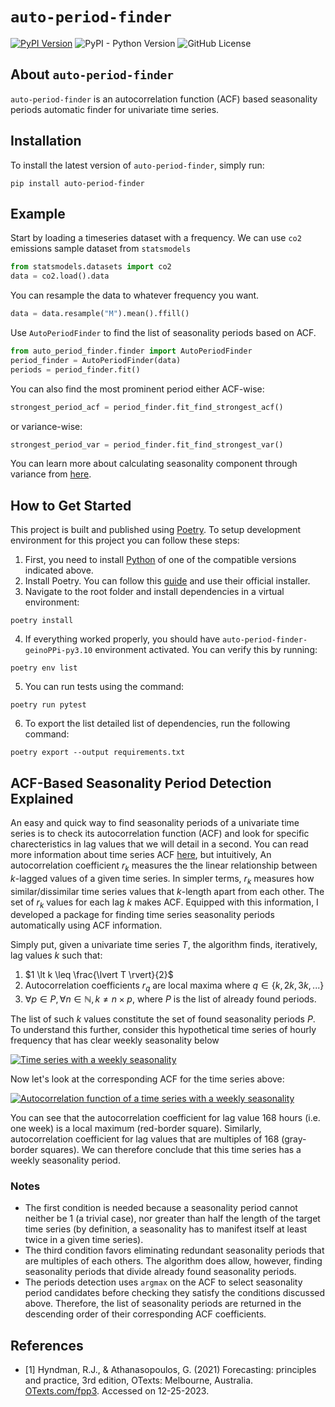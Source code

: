 # `auto-period-finder`
[![PyPI Version](https://img.shields.io/pypi/v/auto-period-finder.svg?label=PyPI)](https://pypi.org/project/auto-period-finder/)
![PyPI - Python Version](https://img.shields.io/pypi/pyversions/auto-period-finder?label=Python)
![GitHub License](https://img.shields.io/github/license/iskandergaba/auto-period-finder?label=License)

## About `auto-period-finder`
`auto-period-finder` is an autocorrelation function (ACF) based seasonality periods automatic finder for univariate time series.

## Installation
To install the latest version of `auto-period-finder`, simply run:

```shell
pip install auto-period-finder
```

## Example
Start by loading a timeseries dataset with a frequency. We can use `co2` emissions sample dataset from `statsmodels`
```python
from statsmodels.datasets import co2
data = co2.load().data
```

You can resample the data to whatever frequency you want.

```python
data = data.resample("M").mean().ffill()
```

Use `AutoPeriodFinder` to find the list of seasonality periods based on ACF.
```python
from auto_period_finder.finder import AutoPeriodFinder
period_finder = AutoPeriodFinder(data)
periods = period_finder.fit()
```

You can also find the most prominent period either ACF-wise:
```python
strongest_period_acf = period_finder.fit_find_strongest_acf()
```

or variance-wise:
```python
strongest_period_var = period_finder.fit_find_strongest_var()
```
You can learn more about calculating seasonality component through variance from [here](OTexts.com/fpp3/stlfeatures.html).


## How to Get Started
This project is built and published using [Poetry](https://python-poetry.org). To setup development environment for this project you can follow these steps:

1. First, you need to install [Python](https://www.python.org) of one of the compatible versions indicated above.
2. Install Poetry. You can follow this [guide](https://python-poetry.org/docs/#installing-with-the-official-installer) and use their official installer.
3. Navigate to the root folder and install dependencies in a virtual environment:
```shell
poetry install
```
4. If everything worked properly, you should have `auto-period-finder-geinoPPi-py3.10` environment activated. You can verify this by running:
```shell
poetry env list
```
5. You can run tests using the command:
```shell
poetry run pytest
```
6. To export the list detailed list of dependencies, run the following command:
```shell
poetry export --output requirements.txt
```

## ACF-Based Seasonality Period Detection Explained
An easy and quick way to find seasonality periods of a univariate time series is to check its autocorrelation function (ACF) and look for specific charecteristics in lag values that we will detail in a second. You can read more information about time series ACF [here](https://otexts.com/fpp3/acf.html), but intuitively, An autocorrelation coefficient $r_k$ measures the the linear relationship between $k$-lagged values of a given time series. In simpler terms, $r_k$ measures how similar/dissimilar time series values that $k$-length apart from each other. The set of $r_k$ values for each lag $k$ makes ACF. Equipped with this information, I developed a package for finding time series seasonality periods automatically using ACF information.

Simply put, given a univariate time series $T$, the algorithm finds, iteratively, lag values $k$ such that:
1. $1 \lt k \leq \frac{\lvert T \rvert}{2}$
2. Autocorrelation coefficients $r_q$ are local maxima where $q \in \{k, 2k, 3k, ...\}$
3. $\forall p \in P, \forall n \in \mathbb{N}, k \neq n \times p$, where $P$ is the list of already found periods.

The list of such $k$ values constitute the set of found seasonality periods $P$. To understand this further, consider this hypothetical time series of hourly frequency that has clear weekly seasonality below

[![Time series with a weekly seasonality](https://raw.githubusercontent.com/iskandergaba/auto-period-finder/master/assets/images/timeseries.png)](https://raw.githubusercontent.com/iskandergaba/auto-period-finder/master/assets/images/timeseries.png)

Now let's look at the corresponding ACF for the time series above:

[![Autocorrelation function of a time series with a weekly seasonality](https://raw.githubusercontent.com/iskandergaba/auto-period-finder/master/assets/images/acf.png)](https://raw.githubusercontent.com/iskandergaba/auto-period-finder/master/assets/images/acf.png)

You can see that the autocorrelation coefficient for lag value 168 hours (i.e. one week) is a local maximum (red-border square). Similarly, autocorrelation coefficient for lag values that are multiples of 168 (gray-border squares). We can therefore conclude that this time series has a weekly seasonality period.

### Notes
- The first condition is needed because a seasonality period cannot neither be 1 (a trivial case), nor greater than half the length of the target time series (by definition, a seasonality has to manifest itself at least twice in a given time series).
- The third condition favors eliminating redundant seasonality periods that are multiples of each others. The algorithm does allow, however, finding seasonality periods that divide already found seasonality periods.
- The periods detection uses `argmax` on the ACF to select seasonality period candidates before checking they satisfy the conditions discussed above. Therefore, the list of seasonality periods are returned in the descending order of their corresponding ACF coefficients.

## References
- [1] Hyndman, R.J., & Athanasopoulos, G. (2021) Forecasting: principles and practice, 3rd edition, OTexts: Melbourne, Australia. [OTexts.com/fpp3](https://otexts.com/fpp3). Accessed on 12-25-2023.
